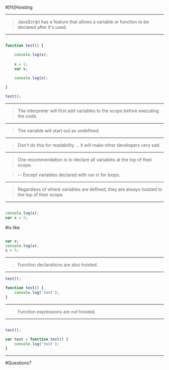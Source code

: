 #[fit]Hoisting

---

> JavaScript has a feature that allows a variable or function to be declared after it's used.

---

```javascript

function test() {

	console.log(x);
	
	x = 1;
	var x;
	
	console.log(x);

}

test();

```

---

> The interpreter will first add variables to the scope before executing the code.

---

> The variable will start out as undefined.

---

> Don't do this for readability ... it will make other developers very sad.

---

> One recommendation is to declare all variables at the top of their scope.

> -- Except variables declared with var in for loops.

---

> Regardless of where variables are defined, they are always hoisted to the top of their scope.

---

```javascript

console.log(x);
var x = 5;

```

#is like

```javascript

var x;
console.log(x);
x = 5;

```

---

>Function declarations are also hoisted.

---

```javascript
test();

function test() {
	console.log('test');
}

```

---

>Function expressions are *not* hoisted.

---

```javascript

test();

var test = function test() {
	console.log('test');
}

```

---

#Questions?
